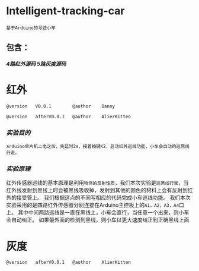 # Intelligent-tracking-car
`基于Arduino的寻迹小车`

## **包含：**

##### 4路红外源码   5路灰度源码

# 红外
`@version   V0.0.1        @author    Danny`

`@version   afterV0.0.1   @author    AlierKitten`
### *实验目的*

`arduino单片机上电之后，先延时2s，接着按键K2，启动红外巡线功能，小车会自动的巡黑线行走。`

### *实验原理*

红外传感器巡线的基本原理是利用`物体的反射性质`，我们本次实验是`巡黑线行驶`，当红外线发射到黑线上时会被黑线吸收掉，发射到其他的颜色的材料上会有反射到红外的接受管上。
我们根据这点的不同写相应的代码完成小车巡线功能。
我们本次实验采用的是四路红外传感器分别连接在Arduino主控板上的`A1，A2，A3，A4`口上。
其中中间两路巡线是一直在黑线上，小车会直行，当任意一个出来，则小车会自动纠正。
如果最外面的检测到黑线，则小车以更大速度纠正到正确黑线上面

# 灰度
`@version   afterV0.0.1   @author    AlierKitten`
